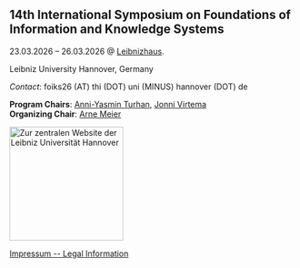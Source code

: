 ## 14th International Symposium on Foundations of Information and Knowledge Systems

23.03.2026 – 26.03.2026 @ <a href="https://www.uni-hannover.de/en/universitaet/organisation/dezernate/technik/kfm-gebaeude/leibnizhaus">Leibnizhaus</a>.

Leibniz University Hannover, Germany

*Contact*: foiks26 (AT) thi (DOT) uni (MINUS) hannover (DOT) de

<b>Program Chairs</b>: <a href="https://www.uni-paderborn.de/person/104470" target="_blank">Anni-Yasmin Turhan</a>, <a href="http://www.virtema.fi/" target="_blank">Jonni Virtema</a><br />
<b>Organizing Chair</b>: <a href="https://www.thi.uni-hannover.de/de/meier" tagret="_blank">Arne Meier</a>

<a href="https://www.uni-hannover.de"><img src="https://www.uni-hannover.de/typo3conf/ext/luh_website/Resources/Public/Images/Logo/luh_logo.svg" alt="Zur zentralen
Website der Leibniz Universität Hannover" width="200"/></a>

<a href="impressum.html">Impressum -- Legal Information</a>
